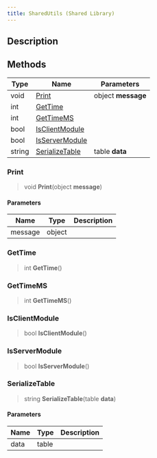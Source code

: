 ```yaml
---
title: SharedUtils (Shared Library)
---
```

## Description

## Methods

| Type   | Name                              | Parameters         |
| ------ | --------------------------------- | ------------------ |
| void   | [Print](#print)                   | object **message** |
| int    | [GetTime](#gettime)               |                    |
| int    | [GetTimeMS](#gettimems)           |                    |
| bool   | [IsClientModule](#isclientmodule) |                    |
| bool   | [IsServerModule](#isservermodule) |                    |
| string | [SerializeTable](#serializetable) | table **data**     |

### Print

> void **Print**(object **message**)

#### Parameters

| Name    | Type   | Description |
| ------- | ------ | ----------- |
| message | object |             |

### GetTime

> int **GetTime**()

### GetTimeMS

> int **GetTimeMS**()

### IsClientModule

> bool **IsClientModule**()

### IsServerModule

> bool **IsServerModule**()

### SerializeTable

> string **SerializeTable**(table **data**)

#### Parameters

| Name | Type  | Description |
| ---- | ----- | ----------- |
| data | table |             |
